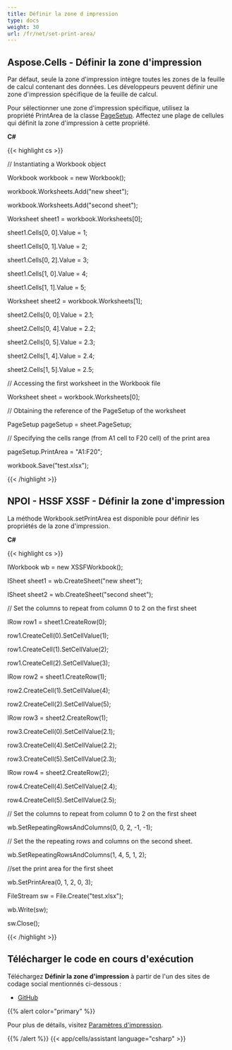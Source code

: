 ```yaml
---
title: Définir la zone d impression
type: docs
weight: 30
url: /fr/net/set-print-area/
---
```


## **Aspose.Cells - Définir la zone d'impression**
Par défaut, seule la zone d'impression intègre toutes les zones de la feuille de calcul contenant des données. Les développeurs peuvent définir une zone d'impression spécifique de la feuille de calcul.

Pour sélectionner une zone d'impression spécifique, utilisez la propriété PrintArea de la classe [PageSetup](https://reference.aspose.com/cells/net/aspose.cells/pagesetup). Affectez une plage de cellules qui définit la zone d'impression à cette propriété.

**C#**

{{< highlight cs >}}

 // Instantiating a Workbook object

Workbook workbook = new Workbook();

workbook.Worksheets.Add("new sheet");

workbook.Worksheets.Add("second sheet");

Worksheet sheet1 = workbook.Worksheets[0];

sheet1.Cells[0, 0].Value = 1;

sheet1.Cells[0, 1].Value = 2;

sheet1.Cells[0, 2].Value = 3;

sheet1.Cells[1, 0].Value = 4;

sheet1.Cells[1, 1].Value = 5;

Worksheet sheet2 = workbook.Worksheets[1];

sheet2.Cells[0, 0].Value = 2.1;

sheet2.Cells[0, 4].Value = 2.2;

sheet2.Cells[0, 5].Value = 2.3;

sheet2.Cells[1, 4].Value = 2.4;

sheet2.Cells[1, 5].Value = 2.5;

// Accessing the first worksheet in the Workbook file

Worksheet sheet = workbook.Worksheets[0];

// Obtaining the reference of the PageSetup of the worksheet

PageSetup pageSetup = sheet.PageSetup;

// Specifying the cells range (from A1 cell to F20 cell) of the print area

pageSetup.PrintArea = "A1:F20";

workbook.Save("test.xlsx");

{{< /highlight >}}
## **NPOI - HSSF XSSF - Définir la zone d'impression**
La méthode Workbook.setPrintArea est disponible pour définir les propriétés de la zone d'impression.

**C#**

{{< highlight cs >}}

 IWorkbook wb = new XSSFWorkbook();

ISheet sheet1 = wb.CreateSheet("new sheet");

ISheet sheet2 = wb.CreateSheet("second sheet");

// Set the columns to repeat from column 0 to 2 on the first sheet

IRow row1 = sheet1.CreateRow(0);

row1.CreateCell(0).SetCellValue(1);

row1.CreateCell(1).SetCellValue(2);

row1.CreateCell(2).SetCellValue(3);

IRow row2 = sheet1.CreateRow(1);

row2.CreateCell(1).SetCellValue(4);

row2.CreateCell(2).SetCellValue(5);


IRow row3 = sheet2.CreateRow(1);

row3.CreateCell(0).SetCellValue(2.1);

row3.CreateCell(4).SetCellValue(2.2);

row3.CreateCell(5).SetCellValue(2.3);

IRow row4 = sheet2.CreateRow(2);

row4.CreateCell(4).SetCellValue(2.4);

row4.CreateCell(5).SetCellValue(2.5);

// Set the columns to repeat from column 0 to 2 on the first sheet

wb.SetRepeatingRowsAndColumns(0, 0, 2, -1, -1);

// Set the the repeating rows and columns on the second sheet.

wb.SetRepeatingRowsAndColumns(1, 4, 5, 1, 2);

//set the print area for the first sheet

wb.SetPrintArea(0, 1, 2, 0, 3);

FileStream sw = File.Create("test.xlsx");

wb.Write(sw);

sw.Close();

{{< /highlight >}}
## **Télécharger le code en cours d'exécution**
Téléchargez **Définir la zone d'impression** à partir de l'un des sites de codage social mentionnés ci-dessous :

- [GitHub](https://github.com/aspose-cells/Aspose.Cells-for-.NET/releases/download/Aspose.Cells_vs_NPOI_1.0/Set.Print.Area.Aspose.Cells.zip)

{{% alert color="primary" %}} 

Pour plus de détails, visitez [Paramètres d'impression](/cells/fr/net/setting-print-options/).

{{% /alert %}}
{{< app/cells/assistant language="csharp" >}}
